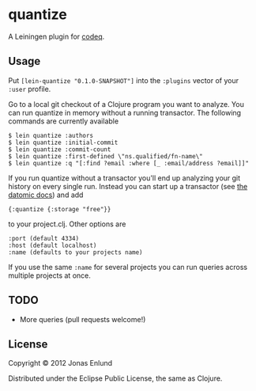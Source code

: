 # quantize

A Leiningen plugin for [codeq](https://github.com/Datomic/codeq).

## Usage

Put `[lein-quantize "0.1.0-SNAPSHOT"]` into the `:plugins` vector of your
`:user` profile.

Go to a local git checkout of a Clojure program you want to
analyze. You can run quantize in memory without a running
transactor. The following commands are currently available

    $ lein quantize :authors
    $ lein quantize :initial-commit
    $ lein quantize :commit-count
    $ lein quantize :first-defined \"ns.qualified/fn-name\"
    $ lein quantize :q "[:find ?email :where [_ :email/address ?email]]"

If you run quantize without a transactor you'll end up analyzing your
git history on every single run. Instead you can start up a transactor
(see [the datomic docs](http://datomic.com)) and add

    {:quantize {:storage "free"}}

to your project.clj. Other options are

    :port (default 4334)
    :host (default localhost)
    :name (defaults to your projects name)

If you use the same `:name` for several projects you can run queries
across multiple projects at once.

## TODO
* More queries (pull requests welcome!)

## License

Copyright © 2012 Jonas Enlund

Distributed under the Eclipse Public License, the same as Clojure.
